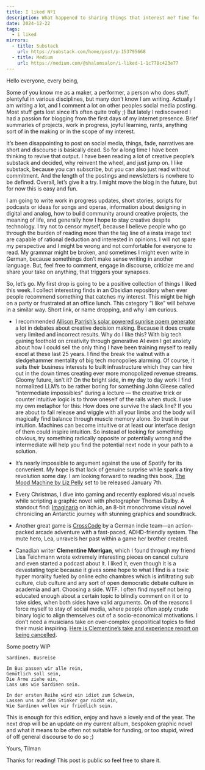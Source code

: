 ```yaml
---
title: I liked Nº1
description: What happened to sharing things that interest me? Time for good old blogging and newsletter.
date: 2024-12-22
tags:
  - i liked
mirrors:
  - title: Substack
    url: https://substack.com/home/post/p-153795668
  - title: Medium
    url: https://medium.com/@shalomsalon/i-liked-1-1c778c423e77
---
```


Hello everyone, every being,

Some of you know me as a maker, a performer, a person who does stuff, plentyful in various disciplines, but many don’t know I am writing. Actually I am writing a lot, and I comment a lot on other peoples social media posting. Most stuff gets lost since it’s often quite trolly ;) But lately I rediscovered I had a passion for blogging from the first days of my internet presence. Brief summaries of projects, work in progress, joyful learning, rants, anything sort of in the making or in the scope of my interest.

It’s been disappointing to post on social media, things, fade, narratives are short and discourse is basically dead. So for a long time I have been thinking to revive that output. I have been reading a lot of creative people’s substack and decided, why reinvent the wheel, and just jump on. I like substack, because you can subscribe, but you can also just read without commitment. And the length of the postings and newsletters is nowhere to be defined. Overall, let’s give it a try. I might move the blog in the future, but for now this is easy and fun.

I am going to write work in progress updates, short stories, scripts for podcasts or ideas for songs and operas, information about designing in digital and analog, how to build community around creative projects, the meaning of life, and generally how I hope to stay creative despite technology. I try not to censor myself, because I believe people who go through the burden of reading more than the tag line of a insta image text are capable of rational deduction and interested in opinions. I will not spare my perspective and I might be wrong and not comfortable for everyone to read. My grammar might be broken, and sometimes I might even write in German, because somethings don’t make sense writing in another language. But, feel free to comment, engage in discourse, criticize me and share your take on anything, that triggers your synapses.

So, let’s go. My first drop is going to be a positive collection of things I liked this week. I collect interesting finds in an Obsidian repository when ever people recommend something that catches my interest. This might be high on a party or frustrated at an office lunch. This category “I like” will behave in a similar way. Short link, or name dropping, and why I am curious.

- I recommended [Allison Parrish’s solar powered sunrise poem generator](https://posts.decontextualize.com/solar-powered-dawn-poems-progress-report/) a lot in debates about creative decision making. Because it does create very limited and incorrect results. Why do I like this? With big tech gaining foothold on creativity through generative AI even I get anxiety about how I could sell the only thing I have been training myself to really excel at these last 25 years. I find the break the walnut with a sledgehammer mentality of big tech monopolies alarming. Of course, it suits their business interests to built infrastructure which they can hire out in the down times creating ever more monopolized revenue streams. Gloomy future, isn’t it? On the bright side, in my day to day work I find normalized LLM’s to be rather boring for something John Gleese called “intermediate impossibles” during a lecture — the creative trick or counter intuitive logic is to throw oneself of the rails when stuck. I use my own metaphor for this: How does one survive the slack line? If you are about to fall release and wiggle with all your limbs and the body will magically find balance through muscle memory alone. So trust in our intuition. Machines can become intuitive or at least our interface design of them could inspire intuition. So instead of looking for something obvious, try something radically opposite or potentially wrong and the intermediate will help you find the potential next node in your path to a solution.

- It’s nearly impossible to argument against the use of Spotify for its convenient. My hope is that lack of genuine surprise while spark a tiny revolution some day. I am looking forward to reading this book, [The Mood Machine by Liz Pelly](https://lizpelly.info/book) set to be released January 7th.

- Every Christmas, I dive into gaming and recently explored visual novels while scripting a graphic novel with photographer Thomas Dalby. A standout find: [Imaginaria](https://orbistertius.itch.io/imaginaria) on itch.io, an 8-bit monochrome visual novel chronicling an Antarctic journey with stunning graphics and soundtrack.

- Another great game is [CrossCode](http://www.cross-code.com/en/home) by a German indie team—an action-packed arcade adventure with a fast-paced, ADHD-friendly system. The mute hero, Lea, unravels her past within a game her brother created.

- Canadian writer **Clementine Morrigan**, which I found through my friend Lisa Teichmann wrote extremely interesting pieces on cancel culture and even started a podcast about it. I liked it, even though it is a devastating topic because it gives some hope to what I find is a toxic hyper morality fueled by online echo chambres which is infiltrating sub culture, club culture and any sort of open democratic debate culture in academia and art. Choosing a side. WTF. I often find myself not being educated enough about a certain topic to blindly comment on it or to take sides, when both sides have valid arguments. On of the reasons I force myself to stay of social media, where people often apply crude binary logic to align themselves out of a socio-economical motivations. I don’t need a musicians take on over-complex geopolitical topics to find their music inspiring. [Here is Clementine’s take and experience report on being cancelled](https://www.clementinemorrigan.com/p/people-also-search-for-why-was-clementine?utm_source=publication-search).

Some poetry WIP

```
Sardinen. Busreise

Im Bus passen wir alle rein,
Gemütlich soll sein,
Die Arme ziehe ein,
Lass uns wie Sardinen sein.

In der ersten Reihe wird ein idiot zum Schwein,
Lassen uns auf den Stinker gar nicht ein,
Wie Sardinen wollen wir friedlich sein.
```

This is enough for this edition, enjoy and have a lovely end of the year. The next drop will be an update on my current album, bespoken graphic novel and what it means to be often not suitable for funding, or too stupid, wired of off general discourse to do so ;)

Yours, Tilman

Thanks for reading! This post is public so feel free to share it.
